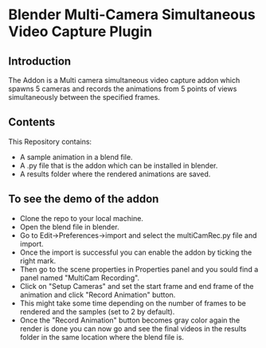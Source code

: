 # Blender Multi-Camera Simultaneous Video Capture Plugin

## Introduction
The Addon is a Multi camera simultaneous video capture addon which spawns 5 cameras and records the animations from 5 points of views simultaneously between the specified frames.

## Contents
This Repository contains:
- A sample animation in a blend file.
- A .py file that is the addon which can be installed in blender.
- A results folder where the rendered animations are saved.

## To see the demo of the addon
- Clone the repo to your local machine.
- Open the blend file in blender.
- Go to Edit->Preferences->import and select the multiCamRec.py file and import.
- Once the import is successful you can enable the addon by ticking the right mark.
- Then go to the scene properties in Properties panel and you sould find a panel named "MultiCam Recording".
- Click on "Setup Cameras" and set the start frame and end frame of the animation and click "Record Animation" button.
- This might take some time depending on the number of frames to be rendered and the samples (set to 2 by default).
- Once the "Record Animation" button becomes gray color again the render is done you can now go and see the final videos in the results folder in the same location where the blend file is.
